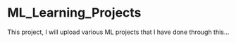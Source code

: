 # ML_Learning_Projects

This project, I will upload various ML projects that I have done through this...

